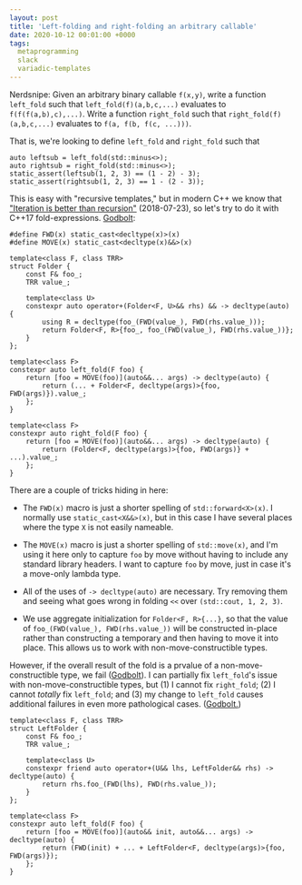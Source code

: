 ```yaml
---
layout: post
title: 'Left-folding and right-folding an arbitrary callable'
date: 2020-10-12 00:01:00 +0000
tags:
  metaprogramming
  slack
  variadic-templates
---
```


Nerdsnipe: Given an arbitrary binary callable `f(x,y)`, write a function `left_fold` such that `left_fold(f)(a,b,c,...)`
evaluates to `f(f(f(a,b),c),...)`.  Write a function `right_fold` such that `right_fold(f)(a,b,c,...)` evaluates to
`f(a, f(b, f(c, ...)))`.

That is, we're looking to define `left_fold` and `right_fold` such that

    auto leftsub = left_fold(std::minus<>);
    auto rightsub = right_fold(std::minus<>);
    static_assert(leftsub(1, 2, 3) == (1 - 2) - 3);
    static_assert(rightsub(1, 2, 3) == 1 - (2 - 3));

This is easy with "recursive templates," but in modern C++ we know that
["Iteration is better than recursion"](/blog/2018/07/23/metafilter/) (2018-07-23), so let's try to
do it with C++17 fold-expressions. [Godbolt](https://godbolt.org/z/K8s8qT):

    #define FWD(x) static_cast<decltype(x)>(x)
    #define MOVE(x) static_cast<decltype(x)&&>(x)

    template<class F, class TRR>
    struct Folder {
        const F& foo_;
        TRR value_;

        template<class U>
        constexpr auto operator+(Folder<F, U>&& rhs) && -> decltype(auto) {
            using R = decltype(foo_(FWD(value_), FWD(rhs.value_)));
            return Folder<F, R>{foo_, foo_(FWD(value_), FWD(rhs.value_))};
        }
    };

    template<class F>
    constexpr auto left_fold(F foo) {
        return [foo = MOVE(foo)](auto&&... args) -> decltype(auto) {
            return (... + Folder<F, decltype(args)>{foo, FWD(args)}).value_;
        };
    }

    template<class F>
    constexpr auto right_fold(F foo) {
        return [foo = MOVE(foo)](auto&&... args) -> decltype(auto) {
            return (Folder<F, decltype(args)>{foo, FWD(args)} + ...).value_;
        };
    }

There are a couple of tricks hiding in here:

* The `FWD(x)` macro is just a shorter spelling of `std::forward<X>(x)`.
    I normally use `static_cast<X&&>(x)`, but in this case I have several
    places where the type `X` is not easily nameable.

* The `MOVE(x)` macro is just a shorter spelling of `std::move(x)`, and
    I'm using it here only to capture `foo` by move without having to include
    any standard library headers. I want to capture `foo` by move, just in case
    it's a move-only lambda type.

* All of the uses of `-> decltype(auto)` are necessary. Try removing them
    and seeing what goes wrong in folding `<<` over `(std::cout, 1, 2, 3)`.

* We use aggregate initialization for `Folder<F, R>{...}`, so that the
    value of `foo_(FWD(value_), FWD(rhs.value_))` will be constructed in-place
    rather than constructing a temporary and then having to move it into place.
    This allows us to work with non-move-constructible types.

However, if the overall result of the fold is a prvalue of a
non-move-constructible type, we fail ([Godbolt](https://godbolt.org/z/bcqzeT)).
I can partially fix `left_fold`'s issue with non-move-constructible types,
but (1) I cannot fix `right_fold`; (2) I cannot _totally_ fix `left_fold`;
and (3) my change to `left_fold` causes additional failures in even more
pathological cases. ([Godbolt.](https://godbolt.org/z/E19j6r))

    template<class F, class TRR>
    struct LeftFolder {
        const F& foo_;
        TRR value_;

        template<class U>
        constexpr friend auto operator+(U&& lhs, LeftFolder&& rhs) -> decltype(auto) {
            return rhs.foo_(FWD(lhs), FWD(rhs.value_));
        }
    };

    template<class F>
    constexpr auto left_fold(F foo) {
        return [foo = MOVE(foo)](auto&& init, auto&&... args) -> decltype(auto) {
            return (FWD(init) + ... + LeftFolder<F, decltype(args)>{foo, FWD(args)});
        };
    }
